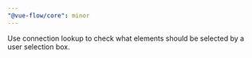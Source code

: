 ```yaml
---
"@vue-flow/core": minor
---
```


Use connection lookup to check what elements should be selected by a user selection box.
